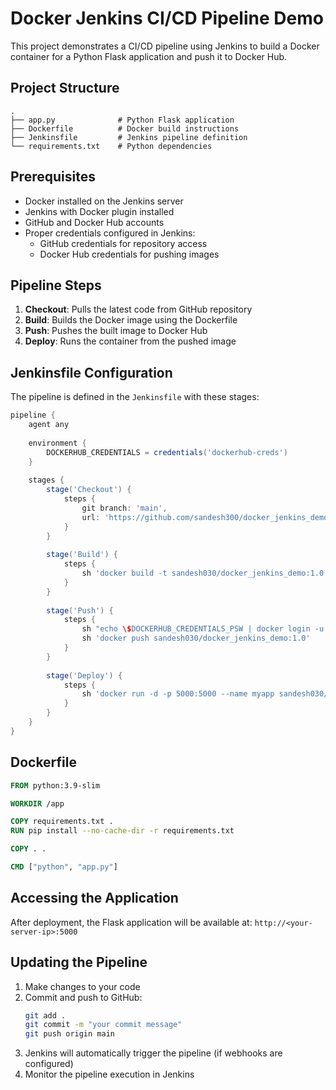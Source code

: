 

# Docker Jenkins CI/CD Pipeline Demo

This project demonstrates a CI/CD pipeline using Jenkins to build a Docker container for a Python Flask application and push it to Docker Hub.

## Project Structure

```
.
├── app.py              # Python Flask application
├── Dockerfile          # Docker build instructions
├── Jenkinsfile         # Jenkins pipeline definition
└── requirements.txt    # Python dependencies
```

## Prerequisites

- Docker installed on the Jenkins server
- Jenkins with Docker plugin installed
- GitHub and Docker Hub accounts
- Proper credentials configured in Jenkins:
  - GitHub credentials for repository access
  - Docker Hub credentials for pushing images

## Pipeline Steps

1. **Checkout**: Pulls the latest code from GitHub repository
2. **Build**: Builds the Docker image using the Dockerfile
3. **Push**: Pushes the built image to Docker Hub
4. **Deploy**: Runs the container from the pushed image

## Jenkinsfile Configuration

The pipeline is defined in the `Jenkinsfile` with these stages:

```groovy
pipeline {
    agent any
    
    environment {
        DOCKERHUB_CREDENTIALS = credentials('dockerhub-creds')
    }
    
    stages {
        stage('Checkout') {
            steps {
                git branch: 'main', 
                url: 'https://github.com/sandesh300/docker_jenkins_demo.git'
            }
        }
        
        stage('Build') {
            steps {
                sh 'docker build -t sandesh030/docker_jenkins_demo:1.0 .'
            }
        }
        
        stage('Push') {
            steps {
                sh "echo \$DOCKERHUB_CREDENTIALS_PSW | docker login -u \$DOCKERHUB_CREDENTIALS_USR --password-stdin"
                sh 'docker push sandesh030/docker_jenkins_demo:1.0'
            }
        }
        
        stage('Deploy') {
            steps {
                sh 'docker run -d -p 5000:5000 --name myapp sandesh030/docker_jenkins_demo:1.0'
            }
        }
    }
}
```

## Dockerfile

```dockerfile
FROM python:3.9-slim

WORKDIR /app

COPY requirements.txt .
RUN pip install --no-cache-dir -r requirements.txt

COPY . .

CMD ["python", "app.py"]
```

## Accessing the Application

After deployment, the Flask application will be available at:
`http://<your-server-ip>:5000`

## Updating the Pipeline

1. Make changes to your code
2. Commit and push to GitHub:
   ```bash
   git add .
   git commit -m "your commit message"
   git push origin main
   ```
3. Jenkins will automatically trigger the pipeline (if webhooks are configured)
4. Monitor the pipeline execution in Jenkins

